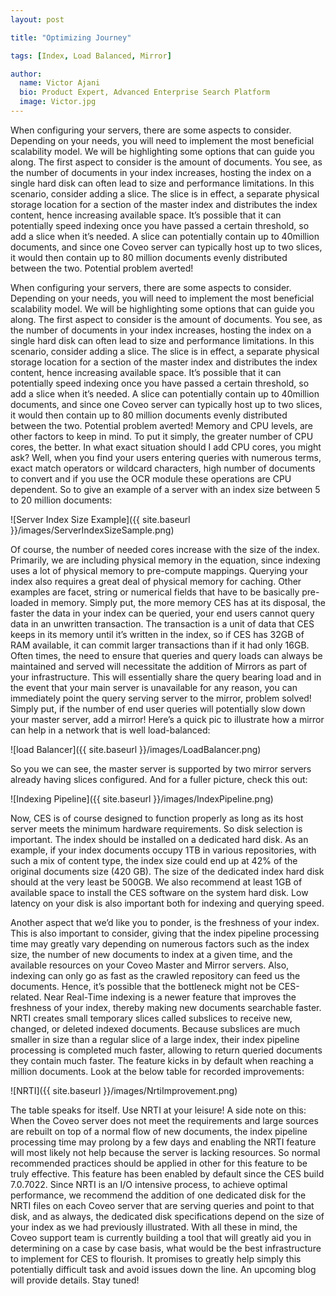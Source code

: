 ```yaml
---
layout: post

title: "Optimizing Journey"

tags: [Index, Load Balanced, Mirror]

author:
  name: Victor Ajani
  bio: Product Expert, Advanced Enterprise Search Platform
  image: Victor.jpg
---
```


When configuring your servers, there are some aspects to consider. Depending on your needs, you will need to implement the most beneficial scalability model. We will be highlighting some options that can guide you along.
The first aspect to consider is the amount of documents. You see, as the number of documents in your index increases, hosting the index on a single hard disk can often lead to size and performance limitations. In this scenario, consider adding a slice. The slice is in effect, a separate physical storage location for a section of the master index and distributes the index content, hence increasing available space. It’s possible that it can potentially speed indexing once you have passed a certain threshold, so add a slice when it’s needed. A slice can potentially contain up to 40million documents, and since one Coveo server can typically host up to two slices, it would then contain up to 80 million documents evenly distributed between the two. Potential problem averted! 

<!-- more -->

When configuring your servers, there are some aspects to consider. Depending on your needs, you will need to implement the most beneficial scalability model. We will be highlighting some options that can guide you along.
The first aspect to consider is the amount of documents. You see, as the number of documents in your index increases, hosting the index on a single hard disk can often lead to size and performance limitations. In this scenario, consider adding a slice. The slice is in effect, a separate physical storage location for a section of the master index and distributes the index content, hence increasing available space. It’s possible that it can potentially speed indexing once you have passed a certain threshold, so add a slice when it’s needed. A slice can potentially contain up to 40million documents, and since one Coveo server can typically host up to two slices, it would then contain up to 80 million documents evenly distributed between the two. Potential problem averted! 
Memory and CPU levels, are other factors to keep in mind. To put it simply, the greater number of CPU cores, the better. In what exact situation should I add CPU cores, you might ask? Well, when you find your users entering queries with numerous terms, exact match operators or wildcard characters, high number of documents to convert and if you use the OCR module these operations are CPU dependent. So to give an example of a server with an index size between 5 to 20 million documents:

![Server Index Size Example]({{ site.baseurl }}/images/ServerIndexSizeSample.png)

Of course, the number of needed cores increase with the size of the index. Primarily, we are including physical memory in the equation, since indexing uses a lot of physical memory to pre-compute mappings. Querying your index also requires a great deal of physical memory for caching. Other examples are facet, string or numerical fields that have to be basically pre-loaded in memory. Simply put, the more memory CES has at its disposal, the faster the data in your index can be queried, your end users cannot query data in an unwritten transaction. The transaction is a unit of data that CES keeps in its memory until it’s written in the index, so if CES has 32GB of RAM available, it can commit larger transactions than if it had only 16GB. 
Often times, the need to ensure that queries and query loads can always be maintained and served will necessitate the addition of Mirrors as part of your infrastructure. This will essentially share the query bearing load and in the event that your main server is unavailable for any reason, you can immediately point the query serving server to the mirror, problem solved! Simply put, if the number of end user queries will potentially slow down your master server, add a mirror! Here’s a quick pic to illustrate how a mirror can help in a network that is well load-balanced:

![load Balancer]({{ site.baseurl }}/images/LoadBalancer.png)

So you we can see, the master server is supported by two mirror servers already having slices configured. And for a fuller picture, check this out:

![Indexing Pipeline]({{ site.baseurl }}/images/IndexPipeline.png)

Now, CES is of course designed to function properly as long as its host server meets the minimum hardware requirements. So disk selection is important. The index should be installed on a dedicated hard disk. As an example, if your index documents occupy 1TB in various repositories, with such a mix of content type, the index size could end up at 42% of the original documents size (420 GB). The size of the dedicated index hard disk should at the very least be 500GB. We also recommend at least 1GB of available space to install the CES software on the system hard disk. Low latency on your disk is also important both for indexing and querying speed.
 
Another aspect that we’d like you to ponder, is the freshness of your index. This is also important to consider, giving that the index pipeline processing time may greatly vary depending on numerous factors such as the index size, the number of new documents to index at a given time, and the available resources on your Coveo Master and Mirror servers. Also, indexing can only go as fast as the crawled repository can feed us the documents. Hence, it’s possible that the bottleneck might not be CES-related.
 Near Real-Time indexing is a newer feature that improves the freshness of your index, thereby making new documents searchable faster. NRTI creates small temporary slices called subslices to receive new, changed, or deleted indexed documents. Because subslices are much smaller in size than a regular slice of a large index, their index pipeline processing is completed much faster, allowing to return queried documents they contain much faster. The feature kicks in by default when reaching a million documents. Look at the below table for recorded improvements:

![NRTI]({{ site.baseurl }}/images/NrtiImprovement.png)

The table speaks for itself. Use NRTI at your leisure!
A side note on this: When the Coveo server does not meet the requirements and large sources are rebuilt on top of a normal flow of new documents, the index pipeline processing time may prolong by a few days and enabling the NRTI feature will most likely not help because the server is lacking resources.
So normal recommended practices should be applied in other for this feature to be truly effective. This feature has been enabled by default since the CES build 7.0.7022. Since NRTI is an I/O intensive process, to achieve optimal performance, we recommend the addition of one dedicated disk for the NRTI files on each Coveo server that are serving queries and point to that disk, and as always, the dedicated disk specifications depend on the size of your index as we had previously illustrated. 
With all these in mind, the Coveo support team is currently building a tool that will greatly aid you in determining on a case by case basis, what would be the best infrastructure to implement for CES to flourish. It promises to greatly help simply this potentially difficult task and avoid issues down the line. An upcoming blog will provide details.
Stay tuned! 




